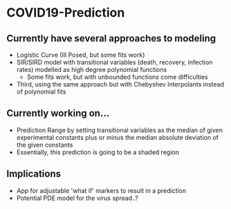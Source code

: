 # COVID19-Prediction
## Currently have several approaches to modeling
* Logistic Curve (Ill Posed, but some fits work)
* SIR/SIRD model with transitional variables (death, recovery, infection rates) modelled as high degree polynomial functions
  * Some fits work, but with unbounded functions come difficulties
* Third, using the same approach but with Chebyshev Interpolants instead of polynomial fits
  
## Currently working on...
* Prediction Range by setting transitional variables as the median of given experimental constants plus or minus the median absolute deviation of the given constants
 * Essentially, this prediction is going to be a shaded region
  
## Implications
* App for adjustable 'what if' markers to result in a prediction
* Potential PDE model for the virus spread..?
